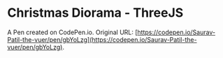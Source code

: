 # Christmas Diorama - ThreeJS

A Pen created on CodePen.io. Original URL: [https://codepen.io/Saurav-Patil-the-vuer/pen/gbYoLzg](https://codepen.io/Saurav-Patil-the-vuer/pen/gbYoLzg).

